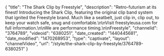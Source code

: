 {
    "title": "The Shark Clip by Freestyle",
    "description": "Retro-futurism at its finest! Introducing the Shark Clip, featuring the original clip band system that ignited the Freestyle brand. Much like a seatbelt, just clip in, clip out, to keep your watch safe, snug and comfortable.\n\nVisit freestyleusa.com for full information.\n\nWe are performance timing.\n\nFreestyle",
    "channelid": "3764789",
    "videoid": "6380251",
    "date_created": "1440445681",
    "date_modified": "1470268953",
    "type": "captivate",
    "layout": "channelVideo",
    "url": "\/style\/the-shark-clip-by-freestyle\/3764789-6380251"
}